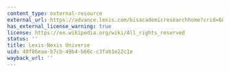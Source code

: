 ```yaml
---
content_type: external-resource
external_url: https://advance.lexis.com/bisacademicresearchhome?crid=684a30c7-29cb-4c8c-84fe-f4e453f0d955&pdmfid=1516831&pdisurlapi=true
has_external_license_warning: true
license: https://en.wikipedia.org/wiki/All_rights_reserved
status: ''
title: Lexis-Nexis Universe
uid: 40f86eaa-b7cb-49b4-b66c-c3fab1e22c1e
wayback_url: ''
---
```

